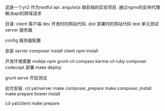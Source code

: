 这是一个yii2 作为restful api.
angularjs 做前端的实验项目.
通过nginx的反响代理解决api的跨域请求

目录:
client 客户端
  dev  开发时的网站代码.
  dist 部署时的网站代码
  test 单元测试
server 服务器

config 服务器配置

安装
server
composer install
client
npm install

开发环境需要 nodejs npm grunt-cli compass karma-cli ruby composer codecept
部署
make deploy


grunt serve 开启测试


初次安装.
cd yat/server
make composer_prepare
make composer_install
make prepare
bower install

cd yat/client
make prepare
